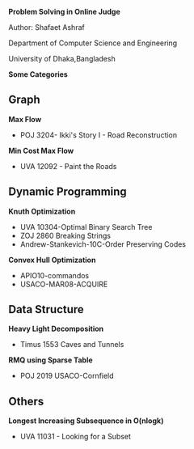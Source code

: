 ﻿**Problem Solving in Online Judge**

Author: Shafaet Ashraf

Department of Computer Science and Engineering

University of Dhaka,Bangladesh


**Some Categories**


**Graph**
------------

**Max Flow**

- POJ 3204- Ikki's Story I - Road Reconstruction

**Min Cost Max Flow**

- UVA 12092 - Paint the Roads



**Dynamic Programming**
------------------------

**Knuth Optimization**

- UVA 10304-Optimal Binary Search Tree
- ZOJ 2860 Breaking Strings
- Andrew-Stankevich-10C-Order Preserving Codes

**Convex Hull Optimization**

- APIO10-commandos
- USACO-MAR08-ACQUIRE

**Data Structure**
-----------------------

**Heavy Light Decomposition**

- Timus 1553 Caves and Tunnels

**RMQ using Sparse Table**

- POJ 2019 USACO-Cornfield

**Others**
---------------------

**Longest Increasing Subsequence in O(nlogk)**

- UVA 11031 - Looking for a Subset

